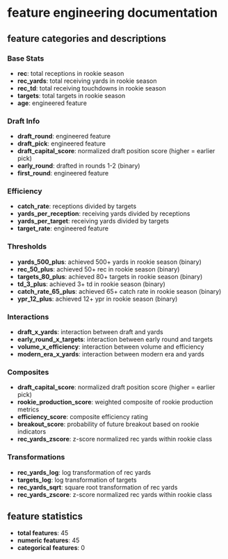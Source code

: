 # feature engineering documentation

## feature categories and descriptions

### Base Stats
- **rec**: total receptions in rookie season
- **rec_yards**: total receiving yards in rookie season
- **rec_td**: total receiving touchdowns in rookie season
- **targets**: total targets in rookie season
- **age**: engineered feature

### Draft Info
- **draft_round**: engineered feature
- **draft_pick**: engineered feature
- **draft_capital_score**: normalized draft position score (higher = earlier pick)
- **early_round**: drafted in rounds 1-2 (binary)
- **first_round**: engineered feature

### Efficiency
- **catch_rate**: receptions divided by targets
- **yards_per_reception**: receiving yards divided by receptions
- **yards_per_target**: receiving yards divided by targets
- **target_rate**: engineered feature

### Thresholds
- **yards_500_plus**: achieved 500+ yards in rookie season (binary)
- **rec_50_plus**: achieved 50+ rec in rookie season (binary)
- **targets_80_plus**: achieved 80+ targets in rookie season (binary)
- **td_3_plus**: achieved 3+ td in rookie season (binary)
- **catch_rate_65_plus**: achieved 65+ catch rate in rookie season (binary)
- **ypr_12_plus**: achieved 12+ ypr in rookie season (binary)

### Interactions
- **draft_x_yards**: interaction between draft and yards
- **early_round_x_targets**: interaction between early round and targets
- **volume_x_efficiency**: interaction between volume and efficiency
- **modern_era_x_yards**: interaction between modern era and yards

### Composites
- **draft_capital_score**: normalized draft position score (higher = earlier pick)
- **rookie_production_score**: weighted composite of rookie production metrics
- **efficiency_score**: composite efficiency rating
- **breakout_score**: probability of future breakout based on rookie indicators
- **rec_yards_zscore**: z-score normalized rec yards within rookie class

### Transformations
- **rec_yards_log**: log transformation of rec yards
- **targets_log**: log transformation of targets
- **rec_yards_sqrt**: square root transformation of rec yards
- **rec_yards_zscore**: z-score normalized rec yards within rookie class

## feature statistics

- **total features**: 45
- **numeric features**: 45
- **categorical features**: 0
